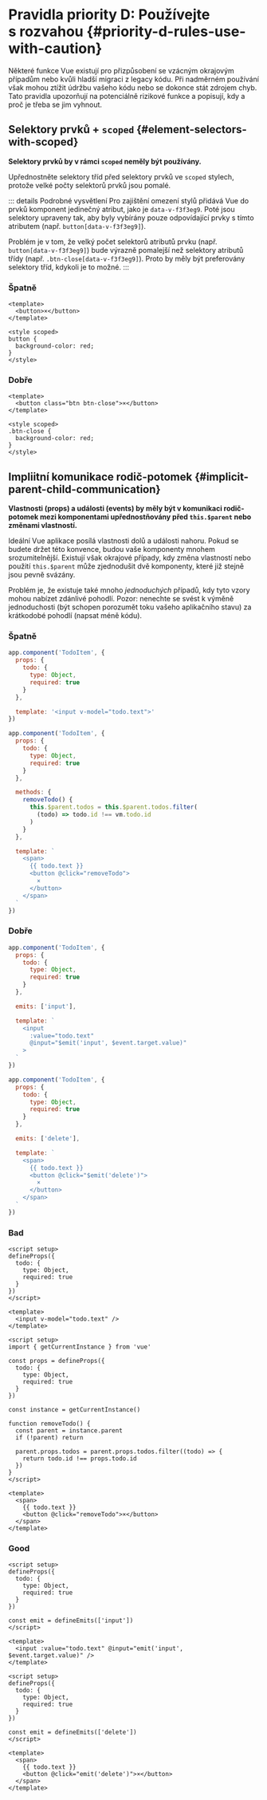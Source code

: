 # Pravidla priority D: Používejte s&nbsp;rozvahou {#priority-d-rules-use-with-caution}

Některé funkce Vue existují pro přizpůsobení se vzácným okrajovým případům nebo kvůli hladší migraci z legacy kódu. Při nadměrném používání však mohou ztížit údržbu vašeho kódu nebo se dokonce stát zdrojem chyb. Tato pravidla upozorňují na potenciálně rizikové funkce a popisují, kdy a proč je třeba se jim vyhnout.

## Selektory prvků + `scoped` {#element-selectors-with-scoped}

**Selektory prvků by v rámci `scoped` neměly být používány.**

Upřednostněte selektory tříd před selektory prvků ve `scoped` stylech, protože velké počty selektorů prvků jsou pomalé.

::: details Podrobné vysvětlení
Pro zajištění omezení stylů přidává Vue do prvků komponent jedinečný atribut, jako je `data-v-f3f3eg9`. Poté jsou selektory upraveny tak, aby byly vybírány pouze odpovídající prvky s tímto atributem (např. `button[data-v-f3f3eg9]`).

Problém je v tom, že velký počet selektorů atributů prvku (např. `button[data-v-f3f3eg9]`) bude výrazně pomalejší než selektory atributů třídy (např. `.btn-close[data-v-f3f3eg9]`). Proto by měly být preferovány selektory tříd, kdykoli je to možné.
:::

<div class="style-example style-example-bad">
<h3>Špatně</h3>

```vue-html
<template>
  <button>×</button>
</template>

<style scoped>
button {
  background-color: red;
}
</style>
```

</div>

<div class="style-example style-example-good">
<h3>Dobře</h3>

```vue-html
<template>
  <button class="btn btn-close">×</button>
</template>

<style scoped>
.btn-close {
  background-color: red;
}
</style>
```

</div>

## Impliitní komunikace rodič-potomek {#implicit-parent-child-communication}

**Vlastnosti (props) a události (events) by měly být v komunikaci rodič-potomek mezi komponentami upřednostňovány před `this.$parent` nebo změnami vlastností.**

Ideální Vue aplikace posílá vlastnosti dolů a události nahoru. Pokud se budete držet této konvence, budou vaše komponenty mnohem srozumitelnější. Existují však okrajové případy, kdy změna vlastností nebo použití `this.$parent` může zjednodušit dvě komponenty, které již stejně jsou pevně svázány.

Problém je, že existuje také mnoho _jednoduchých_ případů, kdy tyto vzory mohou nabízet zdánlivé pohodlí. Pozor: nenechte se svést k výměně jednoduchosti (být schopen porozumět toku vašeho aplikačního stavu) za krátkodobé pohodlí (napsat méně kódu).

<div class="options-api">

<div class="style-example style-example-bad">
<h3>Špatně</h3>

```js
app.component('TodoItem', {
  props: {
    todo: {
      type: Object,
      required: true
    }
  },

  template: '<input v-model="todo.text">'
})
```

```js
app.component('TodoItem', {
  props: {
    todo: {
      type: Object,
      required: true
    }
  },

  methods: {
    removeTodo() {
      this.$parent.todos = this.$parent.todos.filter(
        (todo) => todo.id !== vm.todo.id
      )
    }
  },

  template: `
    <span>
      {{ todo.text }}
      <button @click="removeTodo">
        ×
      </button>
    </span>
  `
})
```

</div>

<div class="style-example style-example-good">
<h3>Dobře</h3>

```js
app.component('TodoItem', {
  props: {
    todo: {
      type: Object,
      required: true
    }
  },

  emits: ['input'],

  template: `
    <input
      :value="todo.text"
      @input="$emit('input', $event.target.value)"
    >
  `
})
```

```js
app.component('TodoItem', {
  props: {
    todo: {
      type: Object,
      required: true
    }
  },

  emits: ['delete'],

  template: `
    <span>
      {{ todo.text }}
      <button @click="$emit('delete')">
        ×
      </button>
    </span>
  `
})
```

</div>

</div>

<div class="composition-api">

<div class="style-example style-example-bad">
<h3>Bad</h3>

```vue
<script setup>
defineProps({
  todo: {
    type: Object,
    required: true
  }
})
</script>

<template>
  <input v-model="todo.text" />
</template>
```

```vue
<script setup>
import { getCurrentInstance } from 'vue'

const props = defineProps({
  todo: {
    type: Object,
    required: true
  }
})

const instance = getCurrentInstance()

function removeTodo() {
  const parent = instance.parent
  if (!parent) return

  parent.props.todos = parent.props.todos.filter((todo) => {
    return todo.id !== props.todo.id
  })
}
</script>

<template>
  <span>
    {{ todo.text }}
    <button @click="removeTodo">×</button>
  </span>
</template>
```

</div>

<div class="style-example style-example-good">
<h3>Good</h3>

```vue
<script setup>
defineProps({
  todo: {
    type: Object,
    required: true
  }
})

const emit = defineEmits(['input'])
</script>

<template>
  <input :value="todo.text" @input="emit('input', $event.target.value)" />
</template>
```

```vue
<script setup>
defineProps({
  todo: {
    type: Object,
    required: true
  }
})

const emit = defineEmits(['delete'])
</script>

<template>
  <span>
    {{ todo.text }}
    <button @click="emit('delete')">×</button>
  </span>
</template>
```

</div>

</div>
